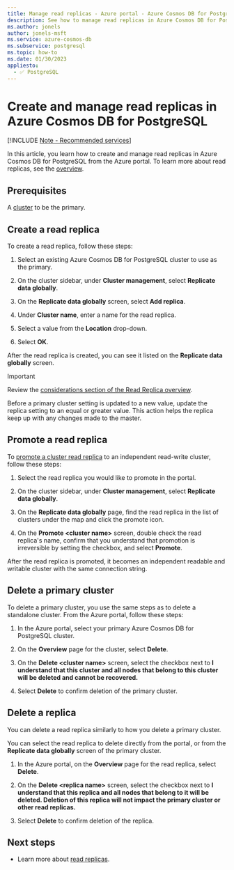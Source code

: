 ```yaml
---
title: Manage read replicas - Azure portal - Azure Cosmos DB for PostgreSQL
description: See how to manage read replicas in Azure Cosmos DB for PostgreSQL from the Azure portal.
ms.author: jonels
author: jonels-msft
ms.service: azure-cosmos-db
ms.subservice: postgresql
ms.topic: how-to
ms.date: 01/30/2023
appliesto:
  - ✅ PostgreSQL
---
```


# Create and manage read replicas in Azure Cosmos DB for PostgreSQL

[!INCLUDE [Note - Recommended services](includes/note-recommended-services.md)]

In this article, you learn how to create and manage read replicas in Azure
Cosmos DB for PostgreSQL from the Azure portal. To learn more about read
replicas, see the [overview](concepts-read-replicas.md).

## Prerequisites

A [cluster](quickstart-create-portal.md) to
be the primary.

## Create a read replica

To create a read replica, follow these steps:

1. Select an existing Azure Cosmos DB for PostgreSQL cluster to use as the
   primary. 

2. On the cluster sidebar, under **Cluster management**, select
   **Replicate data globally**.

3. On the **Replicate data globally** screen, select **Add replica**.

4. Under **Cluster name**, enter a name for the read replica.

5. Select a value from the **Location** drop-down.

6. Select **OK**.

After the read replica is created, you can see it listed on the **Replicate data globally** screen.

> [!IMPORTANT]
>
> Review the [considerations section of the Read Replica
> overview](concepts-read-replicas.md#considerations).
>
> Before a primary cluster setting is updated to a new value, update the
> replica setting to an equal or greater value. This action helps the replica
> keep up with any changes made to the master.

## Promote a read replica

To [promote a cluster read replica](./concepts-read-replicas.md#replica-promotion-to-independent-cluster) to an independent read-write cluster, follow these steps:

1. Select the read replica you would like to promote in the portal. 

2. On the cluster sidebar, under **Cluster management**, select
   **Replicate data globally**.

3. On the **Replicate data globally** page, find the read replica in the list of clusters under the map and click the promote icon. 

4. On the **Promote \<cluster name>** screen, double check the read replica's name, confirm that you understand that promotion is irreversible by setting the checkbox, and select **Promote**.

After the read replica is promoted, it becomes an independent readable and writable cluster with the same connection string. 

## Delete a primary cluster

To delete a primary cluster, you use the same steps as to delete a
standalone cluster. From the Azure portal, follow these
steps:

1. In the Azure portal, select your primary Azure Cosmos DB for PostgreSQL
   cluster.

1. On the **Overview** page for the cluster, select **Delete**.
 
1. On the **Delete \<cluster name>** screen, select the checkbox next to **I understand that this cluster and all nodes that belong to this cluster will be deleted and cannot be recovered.**

1. Select **Delete** to confirm deletion of the primary cluster.

## Delete a replica

You can delete a read replica similarly to how you delete a primary cluster.

You can select the read replica to delete directly from the portal, or from the **Replicate data globally** screen of the primary cluster.

1. In the Azure portal, on the **Overview** page for the read replica, select **Delete**.

1. On the **Delete \<replica name>** screen, select the checkbox next to **I understand that this replica and all nodes that belong to it will be deleted. Deletion of this replica will not impact the primary cluster or other read replicas.**

1. Select **Delete** to confirm deletion of the replica.

## Next steps

* Learn more about [read replicas](concepts-read-replicas.md).
